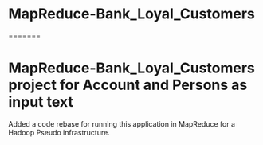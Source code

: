 
# MapReduce-Bank_Loyal_Customers
=======
# MapReduce-Bank_Loyal_Customers project for Account and Persons as input text
Added a code rebase for running this application in MapReduce for a Hadoop Pseudo infrastructure.
